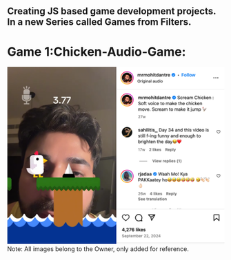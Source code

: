 ## Creating JS based game development projects. In a new Series called Games from Filters.

# Game 1:Chicken-Audio-Game:
![Reference of the Game shown](image.png)
Note: All images belong to the Owner, only added for reference.

